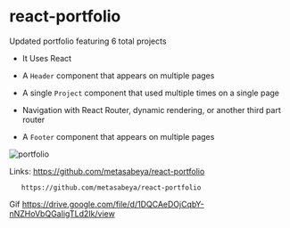 # react-portfolio
  Updated portfolio featuring 6 total projects

* It  Uses React

* A `Header` component that appears on multiple pages

* A single `Project` component that  used multiple times on a single page 

* Navigation with React Router, dynamic rendering, or another third part router

* A `Footer` component that appears on multiple pages


![portfolio](https://user-images.githubusercontent.com/65740871/99138682-9dd00800-25ef-11eb-9585-86c601b78006.gif)







Links: https://github.com/metasabeya/react-portfolio
 
       https://github.com/metasabeya/react-portfolio

Gif https://drive.google.com/file/d/1DQCAeDOjCqbY-nNZHoVbQGaIigTLd2Ik/view
